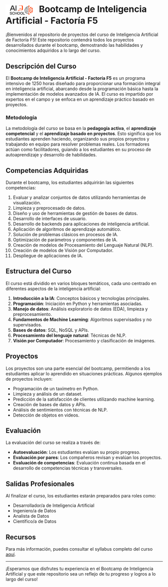 # <img src="https://github.com/AI-School-F5-P3/erika_alvares/raw/main/Imagenes/LogoFactoriaF.png" alt="Logo Factoria F" width="100" style="vertical-align: middle;"> Bootcamp de Inteligencia Artificial - Factoría F5

¡Bienvenidos al repositorio de proyectos del curso de Inteligencia Artificial de Factoría F5! Este repositorio contendrá todos los proyectos desarrollados durante el bootcamp, demostrando las habilidades y conocimientos adquiridos a lo largo del curso.

## Descripción del Curso

El **Bootcamp de Inteligencia Artificial - Factoría F5** es un programa intensivo de 1250 horas diseñado para proporcionar una formación integral en inteligencia artificial, abarcando desde la programación básica hasta la implementación de modelos avanzados de IA. El curso es impartido por expertos en el campo y se enfoca en un aprendizaje práctico basado en proyectos.

### Metodología

La metodología del curso se basa en la **pedagogía activa**, el **aprendizaje competencial** y el **aprendizaje basado en proyectos**. Esto significa que los estudiantes aprenden haciendo, organizando sus propios proyectos y trabajando en equipo para resolver problemas reales. Los formadores actúan como facilitadores, guiando a los estudiantes en su proceso de autoaprendizaje y desarrollo de habilidades.

## Competencias Adquiridas

Durante el bootcamp, los estudiantes adquirirán las siguientes competencias:

1. Evaluar y analizar conjuntos de datos utilizando herramientas de visualización.
2. Limpieza y preprocesado de datos.
3. Diseño y uso de herramientas de gestión de bases de datos.
4. Desarrollo de interfaces de usuario.
5. Desarrollo de backends para aplicaciones de inteligencia artificial.
6. Aplicación de algoritmos de aprendizaje automático.
7. Solución de problemas clásicos en procesos de IA.
8. Optimización de parámetros y componentes de IA.
9. Creación de modelos de Procesamiento del Lenguaje Natural (NLP).
10. Creación de modelos de Visión por Computador.
11. Despliegue de aplicaciones de IA.

## Estructura del Curso

El curso está dividido en varios bloques temáticos, cada uno centrado en diferentes aspectos de la inteligencia artificial:

1. **Introducción a la IA**: Conceptos básicos y tecnologías principales.
2. **Programación**: Iniciación en Python y herramientas asociadas.
3. **Manejo de datos**: Análisis exploratorio de datos (EDA), limpieza y preprocesamiento.
4. **Fundamentos de Machine Learning**: Algoritmos supervisados y no supervisados.
5. **Bases de datos**: SQL, NoSQL y APIs.
6. **Procesamiento del lenguaje natural**: Técnicas de NLP.
7. **Visión por Computador**: Procesamiento y clasificación de imágenes.

## Proyectos

Los proyectos son una parte esencial del bootcamp, permitiendo a los estudiantes aplicar lo aprendido en situaciones prácticas. Algunos ejemplos de proyectos incluyen:

- Programación de un taxímetro en Python.
- Limpieza y análisis de un dataset.
- Predicción de la satisfacción de clientes utilizando machine learning.
- Creación de bases de datos y APIs.
- Análisis de sentimientos con técnicas de NLP.
- Detección de objetos en videos.

## Evaluación

La evaluación del curso se realiza a través de:

- **Autoevaluación**: Los estudiantes evalúan su propio progreso.
- **Evaluación por pares**: Los compañeros revisan y evalúan los proyectos.
- **Evaluación de competencias**: Evaluación continua basada en el desarrollo de competencias técnicas y transversales.

## Salidas Profesionales

Al finalizar el curso, los estudiantes estarán preparados para roles como:

- Desarrollador/a de Inteligencia Artificial
- Ingeniero/a de Datos
- Analista de Datos
- Científico/a de Datos

## Recursos

Para más información, puedes consultar el syllabus completo del curso [aquí](https://github.com/AI-School-F5-P3/erika_alvares/blob/f8a7d74fd629d24730c247eb1daf191bdabc2057/Copia_de_IA_Syllabus_P3_IA.pdf).

---

¡Esperamos que disfrutes tu experiencia en el Bootcamp de Inteligencia Artificial y que este repositorio sea un reflejo de tu progreso y logros a lo largo del curso!
```
